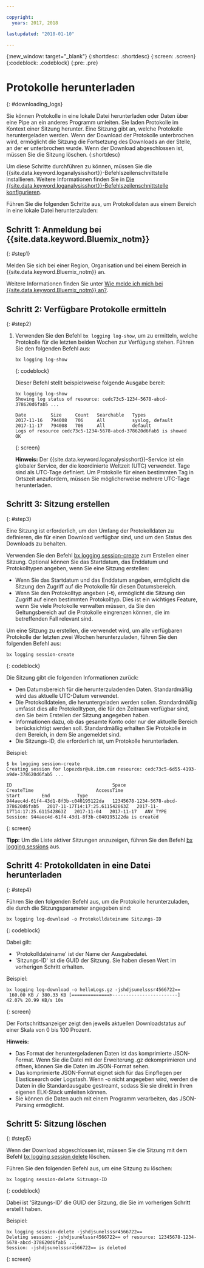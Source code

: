 ```yaml
---

copyright:
  years: 2017, 2018

lastupdated: "2018-01-10"

---
```



{:new_window: target="_blank"}
{:shortdesc: .shortdesc}
{:screen: .screen}
{:codeblock: .codeblock}
{:pre: .pre}

# Protokolle herunterladen
{: #downloading_logs}

Sie können Protokolle in eine lokale Datei herunterladen oder Daten über eine Pipe an ein anderes Programm umleiten. Sie laden Protokolle im Kontext einer Sitzung herunter. Eine Sitzung gibt an, welche Protokolle heruntergeladen werden. Wenn der Download der Protokolle unterbrochen wird, ermöglicht die Sitzung die Fortsetzung des Downloads an der Stelle, an der er unterbrochen wurde. Wenn der Download abgeschlossen ist, müssen Sie die Sitzung löschen.
{:shortdesc}

Um diese Schritte durchführen zu können, müssen Sie die {{site.data.keyword.loganalysisshort}}-Befehlszeilenschnittstelle installieren. Weitere Informationen finden Sie in [Die {{site.data.keyword.loganalysisshort}}-Befehlszeilenschnittstelle konfigurieren](https://console.bluemix.net/docs/services/CloudLogAnalysis/how-to/manage-logs/config_log_collection_cli_cloud.html#config_log_collection_cli_).


Führen Sie die folgenden Schritte aus, um Protokolldaten aus einem Bereich in eine lokale Datei herunterzuladen:

## Schritt 1: Anmeldung bei {{site.data.keyword.Bluemix_notm}}
{: #step1}

Melden Sie sich bei einer Region, Organisation und bei einem Bereich in {{site.data.keyword.Bluemix_notm}} an. 

Weitere Informationen finden Sie unter [Wie melde ich mich bei {{site.data.keyword.Bluemix_notm}} an?](/docs/services/CloudLogAnalysis/qa/cli_qa.html#login).

## Schritt 2: Verfügbare Protokolle ermitteln
{: #step2}

1. Verwenden Sie den Befehl `bx logging log-show`, um zu ermitteln, welche Protokolle für die letzten beiden Wochen zur Verfügung stehen. Führen Sie den folgenden Befehl aus:

    ```
    bx logging log-show
    ```
    {: codeblock}
    
    Dieser Befehl stellt beispielsweise folgende Ausgabe bereit:
    
    ```
    bx logging log-show 
    Showing log status of resource: cedc73c5-1234-5678-abcd-378620d6fab5 ...

    Date         Size     Count   Searchable   Types   
    2017-11-16   794008   706     All          syslog, default   
	2017-11-17   794008   706     All          default   
    Logs of resource cedc73c5-1234-5678-abcd-378620d6fab5 is showed
    OK
    ```
    {: screen}

    **Hinweis:** Der {{site.data.keyword.loganalysisshort}}-Service ist ein globaler Service, der die koordinierte Weltzeit (UTC) verwendet. Tage sind als UTC-Tage definiert. Um Protokolle für einen bestimmten Tag in Ortszeit anzufordern, müssen Sie möglicherweise mehrere UTC-Tage herunterladen.


## Schritt 3: Sitzung erstellen
{: #step3}

Eine Sitzung ist erforderlich, um den Umfang der Protokolldaten zu definieren, die für einen Download verfügbar sind, und um den Status des Downloads zu behalten. 

Verwenden Sie den Befehl [bx logging session-create](/docs/services/CloudLogAnalysis/reference/log_analysis_cli_cloud.html#session_create) zum Erstellen einer Sitzung. Optional können Sie das Startdatum, das Enddatum und Protokolltypen angeben, wenn Sie eine Sitzung erstellen:  

* Wenn Sie das Startdatum und das Enddatum angeben, ermöglicht die Sitzung den Zugriff auf die Protokolle für diesen Datumsbereich. 
* Wenn Sie den Protokolltyp angeben (**-t**), ermöglicht die Sitzung den Zugriff auf einen bestimmten Protokolltyp. Dies ist ein wichtiges Feature, wenn Sie viele Protokolle verwalten müssen, da Sie den Geltungsbereich auf die Protokolle eingrenzen können, die im betreffenden Fall relevant sind.

Um eine Sitzung zu erstellen, die verwendet wird, um alle verfügbaren Protokolle der letzten zwei Wochen herunterzuladen, führen Sie den folgenden Befehl aus:

```
bx logging session-create 
```
{: codeblock}

Die Sitzung gibt die folgenden Informationen zurück:

* Den Datumsbereich für die herunterzuladenden Daten. Standardmäßig wird das aktuelle UTC-Datum verwendet.
* Die Protokolldateien, die heruntergeladen werden sollen. Standardmäßig umfasst dies alle Protokolltypen, die für den Zeitraum verfügbar sind, den Sie beim Erstellen der Sitzung angegeben haben. 
* Informationen dazu, ob das gesamte Konto oder nur der aktuelle Bereich berücksichtigt werden soll. Standardmäßig erhalten Sie Protokolle in dem Bereich, in dem Sie angemeldet sind.
* Die Sitzungs-ID, die erforderlich ist, um Protokolle herunterladen.

Beispiel:

```
$ bx logging session-create
Creating session for lopezdsr@uk.ibm.com resource: cedc73c5-6d55-4193-a9de-378620d6fab5 ...

ID                                     Space                                  CreateTime                       AccessTime                       Start        End          Type   
944aec4d-61f4-43d1-8f3b-c040195122da   12345678-1234-5678-abcd-378620d6fab5   2017-11-17T14:17:25.611542863Z   2017-11-17T14:17:25.611542863Z   2017-11-04   2017-11-17   ANY_TYPE   
Session: 944aec4d-61f4-43d1-8f3b-c040195122da is created
```
{: screen}

**Tipp:** Um die Liste aktiver Sitzungen anzuzeigen, führen Sie den Befehl [bx logging sessions](/docs/services/CloudLogAnalysis/reference/log_analysis_cli_cloud.html#session_list) aus.

## Schritt 4: Protokolldaten in eine Datei herunterladen
{: #step4}

Führen Sie den folgenden Befehl aus, um die Protokolle herunterzuladen, die durch die Sitzungsparameter angegeben sind:

```
bx logging log-download -o Protokolldateiname Sitzungs-ID
```
{: codeblock}

Dabei gilt:

* 'Protokolldateiname' ist der Name der Ausgabedatei.
* 'Sitzungs-ID' ist die GUID der Sitzung. Sie haben diesen Wert im vorherigen Schritt erhalten.

Beispiel:

```
bx logging log-download -o helloLogs.gz -jshdjsunelsssr4566722==
 160.00 KB / 380.33 KB [==============>------------------------]  42.07% 20.99 KB/s 10s
```
{: screen}

Der Fortschrittsanzeiger zeigt den jeweils aktuellen Downloadstatus auf einer Skala von 0 bis 100 Prozent.

**Hinweis:** 

* Das Format der heruntergeladenen Daten ist das komprimierte JSON-Format. Wenn Sie die Datei mit der Erweiterung .gz dekomprimieren und öffnen, können Sie die Daten im JSON-Format sehen. 
* Das komprimierte JSON-Format eignet sich für das Einpflegen per Elasticsearch oder Logstash. Wenn -o nicht angegeben wird, werden die Daten in die Standardausgabe gestreamt, sodass Sie sie direkt in Ihren eigenen ELK-Stack umleiten können.
* Sie können die Daten auch mit einem Programm verarbeiten, das JSON-Parsing ermöglicht. 

## Schritt 5: Sitzung löschen
{: #step5}

Wenn der Download abgeschlossen ist, müssen Sie die Sitzung mit dem Befehl [bx logging session delete](/docs/services/CloudLogAnalysis/reference/log_analysis_cli_cloud.html#delete) löschen. 

Führen Sie den folgenden Befehl aus, um eine Sitzung zu löschen:

```
bx logging session-delete Sitzungs-ID
```
{: codeblock}

Dabei ist 'Sitzungs-ID' die GUID der Sitzung, die Sie im vorherigen Schritt erstellt haben.

Beispiel:

```
bx logging session-delete -jshdjsunelsssr4566722==
Deleting session: -jshdjsunelsssr4566722== of resource: 12345678-1234-5678-abcd-378620d6fab5 ...
Session: -jshdjsunelsssr4566722== is deleted

```
{: screen}




